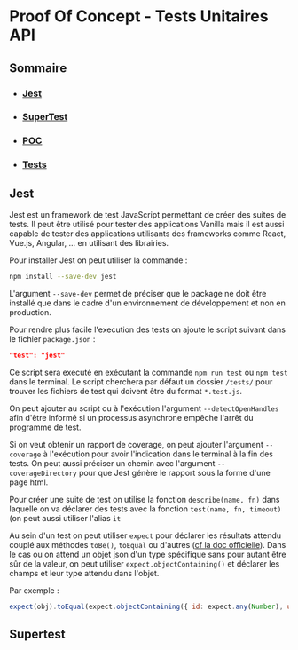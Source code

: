 # Proof Of Concept - Tests Unitaires API

## Sommaire

 - ### [Jest](#jest)
 - ### [SuperTest](#supertest)
 - ### [POC](#poc)
 - ### [Tests](#tests)

## Jest

Jest est un framework de test JavaScript permettant de créer des suites de tests. 
Il peut être utilisé pour tester des applications Vanilla mais il est aussi capable de tester des applications utilisants des frameworks comme React, Vue.js, Angular, ... en utilisant des librairies.

Pour installer Jest on peut utiliser la commande :

```bash
npm install --save-dev jest
```

L'argument `--save-dev` permet de préciser que le package ne doit être installé que dans le cadre d'un environnement de développement et non en production.

Pour rendre plus facile l'execution des tests on ajoute le script suivant dans le fichier `package.json` :

```json
"test": "jest"
```

Ce script sera executé en exécutant la commande `npm run test` ou `npm test` dans le terminal.
Le script cherchera par défaut un dossier `/tests/` pour trouver les fichiers de test qui doivent être du format `*.test.js`.

On peut ajouter au script ou à l'exécution l'argument `--detectOpenHandles` afin d'être informé si un processus asynchrone empêche l'arrêt du programme de test.

Si on veut obtenir un rapport de coverage, on peut ajouter l'argument `--coverage` à l'exécution pour avoir l'indication dans le terminal à la fin des tests. On peut aussi préciser un chemin avec l'argument `--coverageDirectory` pour que Jest génère le rapport sous la forme d'une page html.

Pour créer une suite de test on utilise la fonction `describe(name, fn)` dans laquelle on va déclarer des tests avec la fonction `test(name, fn, timeout)` (on peut aussi utiliser l'alias `it`

Au sein d'un test on peut utiliser `expect` pour déclarer les résultats attendu couplé aux méthodes `toBe()`, `toEqual` ou d'autres ([cf la doc officielle](https://jestjs.io/docs/api)).
Dans le cas ou on attend un objet json d'un type spécifique sans pour autant être sûr de la valeur, on peut utiliser `expect.objectContaining()` et déclarer les champs et leur type attendu dans l'objet.

Par exemple :
```js
expect(obj).toEqual(expect.objectContaining({ id: expect.any(Number), username: expect.any(String) }))
```

## Supertest


